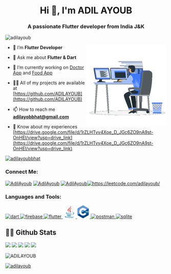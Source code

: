 
<h1 align="center">Hi 👋, I'm ADIL AYOUB </h1>
<h3 align="center">A passionate Flutter developer from India J&K </h3>

<p align="left"> <img src="https://komarev.com/ghpvc/?username=adilayoub&label=Profile%20views&color=0e75b6&style=flat" alt="adilayoub" /> </p>
<img src="https://github.com/0xAbdulKhalid/0xAbdulKhalid/raw/main/assets/mdImages/Right_Side.gif" style="visibility:visible;max-width:100%;" width="250px" align="right">

- 🌱 I’m **Flutter Developer**

- 💬 Ask me about **Flutter & Dart**
  
- 🔭 I’m currently working on [Doctor App](private) and [Food App](private)

- 👨‍💻 All of my projects are available at [https://github.com/ADILAYOUB](https://github.com/ADILAYOUB)

- 📫 How to reach me **adilayobbhat@gmail.com**

- 📄 Know about my experiences [https://drive.google.com/file/d/1rZLHTvv4Xoe_D_JGc6ZO9nA9st-OnHEl/view?usp=drive_link](https://drive.google.com/file/d/1rZLHTvv4Xoe_D_JGc6ZO9nA9st-OnHEl/view?usp=drive_link)

<p align="left"> <a href="https://twitter.com/adilayoubbhat" target="blank"><img src="https://img.shields.io/twitter/follow/adilayoubbhat?logo=twitter&style=for-the-badge" alt="adilayoubbhat" /></a> </p>

<h3 align="left">Connect Me:</h3>
<p align="left">
<a href="https://www.linkedin.com/in/adilayoubbhat/" target="blank"><img align="center" src="https://raw.githubusercontent.com/rahuldkjain/github-profile-readme-generator/master/src/images/icons/Social/linked-in-alt.svg" alt="AdilAyoub" height="30" width="40" /></a>
<a href="https://www.instagram.com/bhat_adil_ayoub/" target="blank"><img align="center" src="https://raw.githubusercontent.com/rahuldkjain/github-profile-readme-generator/master/src/images/icons/Social/instagram.svg" alt="AdilAyoub" height="30" width="40" /></a>
  <a href="https://www.facebook.com/adilayoubbhat/" target="blank"><img align="center" src="https://raw.githubusercontent.com/rahuldkjain/github-profile-readme-generator/master/src/images/icons/Social/facebook.svg" alt="AdilAyoub" height="30" width="40" /></a><a href="https://leetcode.com/adilayoub/" target="blank"><img align="center" src="https://raw.githubusercontent.com/rahuldkjain/github-profile-readme-generator/master/src/images/icons/Social/leet-code.svg" alt="https://leetcode.com/adilayoub/" height="30" width="40" /></a>
</p>

<h3 align="left">Languages and Tools:</h3>
<a href="https://dart.dev" target="_blank" rel="noreferrer"> <img src="https://www.vectorlogo.zone/logos/dartlang/dartlang-icon.svg" alt="dart" width="40" height="40"/> </a> <a href="https://firebase.google.com/" target="_blank" rel="noreferrer"> <img src="https://www.vectorlogo.zone/logos/firebase/firebase-icon.svg" alt="firebase" width="40" height="40"/> </a> <a href="https://flutter.dev" target="_blank" rel="noreferrer"> <img src="https://www.vectorlogo.zone/logos/flutterio/flutterio-icon.svg" alt="flutter" width="40" height="40"/> </a> <a href="https://www.java.com" target="_blank" rel="noreferrer"> <img src="https://raw.githubusercontent.com/devicons/devicon/master/icons/java/java-original.svg" alt="java" width="40" height="40"/> </a> <a href="https://cplusplus.com" target="_blank" rel="noreferrer"> <img src="https://raw.githubusercontent.com/devicons/devicon/master/icons/cplusplus/cplusplus-original.svg" alt="cplusplus" width="40" height="40"/> </a><a href="https://postman.com" target="_blank" rel="noreferrer"> <img src="https://www.vectorlogo.zone/logos/getpostman/getpostman-icon.svg" alt="postman" width="40" height="40"/> </a><a href="https://www.sqlite.org/" target="_blank" rel="noreferrer"> <img src="https://www.vectorlogo.zone/logos/sqlite/sqlite-icon.svg" alt="sqlite" width="40" height="40"/> </a> 
</p>

## 👨‍💻 Github Stats
![](http://github-profile-summary-cards.vercel.app/api/cards/profile-details?username=ADILAYOUB&theme=city_lights)
![](http://github-profile-summary-cards.vercel.app/api/cards/repos-per-language?username=ADILAYOUB&theme=city_lights)
![](http://github-profile-summary-cards.vercel.app/api/cards/most-commit-language?username=ADILAYOUB&theme=city_lights) 
![](http://github-profile-summary-cards.vercel.app/api/cards/stats?username=ADILAYOUB&theme=city_lights) 
![](http://github-profile-summary-cards.vercel.app/api/cards/productive-time?username=ADILAYOUB&theme=city_lights&utcOffset=3) 

<p><img align="center" src="https://github-readme-streak-stats.herokuapp.com/?user=ADILAYOUB&" alt="ADILAYOUB" /></p>
<p align="left"> <a href="https://github.com/ryo-ma/github-profile-trophy"><img src="https://github-profile-trophy.vercel.app/?username=ADILAYOUB" alt="adilayoub" /></a> </p>
